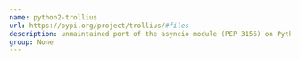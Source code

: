 ```yaml
---
name: python2-trollius
url: https://pypi.org/project/trollius/#files
description: unmaintained port of the asyncio module (PEP 3156) on Python 2. URL : https://pypi.org/project/trollius/#files Groups : None
group: None
---
```

